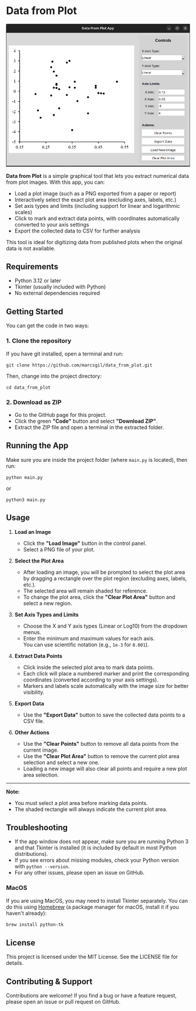 # Data from Plot

![Screenshot of Data from Plot in action](screenshot.png)

**Data from Plot** is a simple graphical tool that lets you extract numerical data from plot images. With this app, you can:
- Load a plot image (such as a PNG exported from a paper or report)
- Interactively select the exact plot area (excluding axes, labels, etc.)
- Set axis types and limits (including support for linear and logarithmic scales)
- Click to mark and extract data points, with coordinates automatically converted to your axis settings
- Export the collected data to CSV for further analysis

This tool is ideal for digitizing data from published plots when the original data is not available.

## Requirements

- Python 3.12 or later
- Tkinter (usually included with Python)
- No external dependencies required

## Getting Started

You can get the code in two ways:

### 1. Clone the repository

If you have git installed, open a terminal and run:
```
git clone https://github.com/marcsgil/data_from_plot.git
```
Then, change into the project directory:
```
cd data_from_plot
```

### 2. Download as ZIP

- Go to the GitHub page for this project.
- Click the green **"Code"** button and select **"Download ZIP"**.
- Extract the ZIP file and open a terminal in the extracted folder.

## Running the App

Make sure you are inside the project folder (where `main.py` is located), then run:
```
python main.py
```
or
```
python3 main.py
```

## Usage

1. **Load an Image**  
   - Click the **"Load Image"** button in the control panel.
   - Select a PNG file of your plot.

2. **Select the Plot Area**  
   - After loading an image, you will be prompted to select the plot area by dragging a rectangle over the plot region (excluding axes, labels, etc.).
   - The selected area will remain shaded for reference.
   - To change the plot area, click the **"Clear Plot Area"** button and select a new region.

3. **Set Axis Types and Limits**  
   - Choose the X and Y axis types (Linear or Log10) from the dropdown menus.
   - Enter the minimum and maximum values for each axis.  
     You can use scientific notation (e.g., `1e-3` for `0.001`).

4. **Extract Data Points**  
   - Click inside the selected plot area to mark data points.
   - Each click will place a numbered marker and print the corresponding coordinates (converted according to your axis settings).
   - Markers and labels scale automatically with the image size for better visibility.

5. **Export Data**  
   - Use the **"Export Data"** button to save the collected data points to a CSV file.

6. **Other Actions**  
   - Use the **"Clear Points"** button to remove all data points from the current image.
   - Use the **"Clear Plot Area"** button to remove the current plot area selection and select a new one.
   - Loading a new image will also clear all points and require a new plot area selection.

---

**Note:**
- You must select a plot area before marking data points.
- The shaded rectangle will always indicate the current plot area.

## Troubleshooting

- If the app window does not appear, make sure you are running Python 3 and that Tkinter is installed (it is included by default in most Python distributions).
- If you see errors about missing modules, check your Python version with `python --version`.
- For any other issues, please open an issue on GitHub.

### MacOS

If you are using MacOS, you may need to install Tkinter separately. You can do this using [Homebrew](https://brew.sh/) (a package manager for macOS, install it if you haven't already):
```bash
brew install python-tk
```

## License

This project is licensed under the MIT License. See the LICENSE file for details.

## Contributing & Support

Contributions are welcome! If you find a bug or have a feature request, please open an issue or pull request on GitHub.
